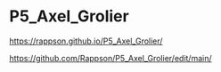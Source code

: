 # P5_Axel_Grolier

https://rappson.github.io/P5_Axel_Grolier/

https://github.com/Rappson/P5_Axel_Grolier/edit/main/

